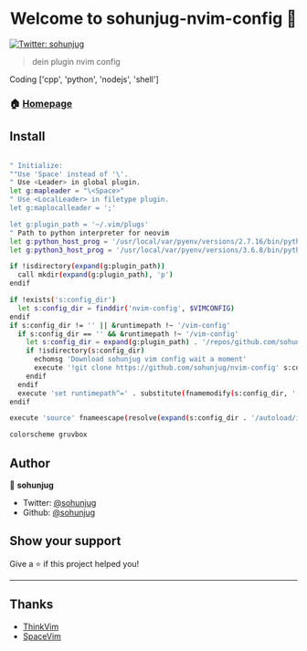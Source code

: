 <h1 align="center">Welcome to sohunjug-nvim-config 👋</h1>
<p>
  <a href="https://twitter.com/sohunjug">
    <img alt="Twitter: sohunjug" src="https://img.shields.io/twitter/follow/sohunjug.svg?style=social" target="_blank" />
  </a>
</p>

> dein plugin nvim config

Coding ['cpp', 'python', 'nodejs', 'shell']

### 🏠 [Homepage](https://sohunjug.com/)

## Install

```sh

" Initialize:
""Use 'Space' instead of '\'.
" Use <Leader> in global plugin.
let g:mapleader = "\<Space>"
" Use <LocalLeader> in filetype plugin.
let g:maplocalleader = ';'

let g:plugin_path = '~/.vim/plugs'
" Path to python interpreter for neovim
let g:python_host_prog = '/usr/local/var/pyenv/versions/2.7.16/bin/python'
let g:python3_host_prog = '/usr/local/var/pyenv/versions/3.6.8/bin/python'

if !isdirectory(expand(g:plugin_path))
  call mkdir(expand(g:plugin_path), 'p')
endif

if !exists('s:config_dir')
  let s:config_dir = finddir('nvim-config', $VIMCONFIG)
endif
if s:config_dir != '' || &runtimepath !~ '/vim-config'
  if s:config_dir == '' && &runtimepath !~ '/vim-config'
    let s:config_dir = expand(g:plugin_path) . '/repos/github.com/sohunjug/nvim-config'
    if !isdirectory(s:config_dir)
      echomsg 'Download sohunjug vim config wait a moment'
      execute '!git clone https://github.com/sohunjug/nvim-config' s:config_dir
    endif
  endif
  execute 'set runtimepath^=' . substitute(fnamemodify(s:config_dir, ':p'), '/$', '', '')
endif

execute 'source' fnameescape(resolve(expand(s:config_dir . '/autoload/init.vim')))

colorscheme gruvbox

```

## Author

👤 **sohunjug**

- Twitter: [@sohunjug](https://twitter.com/sohunjug)
- Github: [@sohunjug](https://github.com/sohunjug)

## Show your support

Give a ⭐️ if this project helped you!

---

## Thanks

- [ThinkVim](https://github.com/taigacute/ThinkVim)
- [SpaceVim](https://github.com/SpaceVim/SpaceVim)

